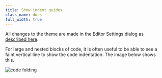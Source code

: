 ```yaml
---
title: Show indent guides
class_name: docs
full_width: true
---
```


All changes to the theme are made in the Editor Settings dialog as [described here](/docs/ide/code-editor/editor-settings/).

For large and nested blocks of code, it is often useful to be able to see a faint vertical line to show the code indentation. The image below shows this.

![code folding](/img/docs/ide-indent-guides.png)

